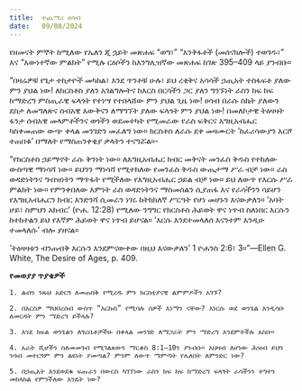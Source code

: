 ```yaml
---
title:  ተጨማሪ ሀሳብ
date:   09/08/2024
---
```


የዘመናት ምኞት ከሚለው የኤለን ጂ ኋይት መጽሐፍ “ወግ፣” “እንቅፋቶች (መሰናክሎች) ተወገዱ፣” እና “እውነተኛው ምልክት” የሚሉ ርዕሶችን ከእንግሊዝኛው መጽሐፍ ከገጽ 395–409 ላይ ያንብቡ።

“በዛሬዎቹ የጌታ ተከታዮች መካከል፣ እንደ ጥንቶቹ ሁሉ፣ ይህ ረቂቅና አሳሳች ኃጢአት ተስፋፍቶ ያለው ምን ያህል ነው! ለክርስቶስ ያለን አገልግሎትና ከእርስ በርሳችን ጋር ያለን ግንኙነት ራስን ከፍ ከፍ ከማድረግ ምስጢራዊ ፍላጎት የተነሣ የተበላሸው ምን ያህል ጊዜ ነው! ሀሳብ በራሱ ስኬት ያለውን ደስታ ለመግለጽና ሰብአዊ እውቅናን ለማግኘት ያለው ፍላጎት ምን ያህል ነው! በመለኮታዊ ትዕዛዛት ፋንታ ሰብአዊ መላምቶችንና ወጎችን ወደመተካት የሚመራው የራስ ፍቅርና እግዚአብሔር ካስቀመጠው ውጭ ቀላል መንገድን መፈለግ ነው። ክርስቶስ ለራሱ ደቀ መዛሙርት ‘ከፈሪሳውያን እርሾ ተጠበቁ’ በማለት የማስጠንቀቂያ ቃላትን ተናግሯል።-

“የክርስቶስ ኃይማኖት ራሱ ቅንነት ነው። ለእግዚአብሔር ክብር መቅናት መንፈስ ቅዱስ የተከለው ውስጣዊ ማነሳሻ ነው። ይህንን ማነሳሻ የሚተክለው የመንፈስ ቅዱስ ውጤታማ ሥራ ብቻ ነው። ራስ ወዳድነትንና ግብዝነትን ማጥፋት የሚችለው የእግዚአብሔር ኃይል ብቻ ነው። ይህ ለውጥ የእርሱ ሥራ ምልክት ነው። የምንቀበለው እምነት ራስ ወዳድነትንና ማስመሰልን ሲያጠፋ እና የራሳችንን ሳይሆን የእግዚአብሔርን ክብር እንድንሻ ሲመራን ነገሩ ከትክክለኛ ሥርዓት የሆነ መሆኑን እናውቃለን። ‘አባት ሆይ፣ ስምህን አክብር’ (ዮሐ. 12:28) የሚለው ንግግር የክርስቶስ ሕይወት ዋና ነጥብ ስለነበር እርሱን ከተከተልን ይህ የእኛም ሕይወት ዋና ነጥብ ይሆናል። ‘እርሱ እንደተመላለሰ እናንተም እንዲሁ ተመላለሱ’ ብሎ ያዘናል።

‘ትዕዛዛቱን ብንጠብቅ እርሱን እንደምናውቀው በዚህ እናውቃለን’ 1 ዮሐንስ 2:6፣ 3።”—Ellen G. White, The Desire of Ages, p. 409.

**የመወያያ ጥያቄዎች**

`1. ልብን ንጹህ አድርጎ ለመጠበቅ የሚረዱ ምን ክርስቲያናዊ ልምምዶችን አገኙ?`

`2. በእርስዎ ማህበረሰብ ውስጥ “እርኩስ” የሚባሉ ሰዎች እነማን ናቸው? እነርሱ ወደ ወንጌል እንዲሳቡ ለመርዳት ምን ማድረግ ይችላሉ?`

`3. እንደ ክፍል ወንጌልን ለጎረቤቶቻችሁ በቀላል መንገድ ለማጋራት ምን ማድረግ እንደምትችሉ አስቡ።`

`4. አራት ሺሆችን ስለመመገብ የሚገልጸውን ማርቆስ 8:1–10ን ያንብቡ። አህዛብ ለሆነው ሕዝብ ይህን ንባብ መተርጎም ምን ልዩነት ያመጣል? ምንም ለውጥ ማምጣት የሌለበት ለምንድር ነው?`

`5. በኃጢአት እንደወደቁ ፍጡራን በውርስ ካገኘነው ራስን ከፍ ከፍ ከማድረግ ፍላጎት ራሳችንን ተግተን መከላከል የምንችለው እንዴት ነው?`